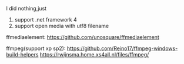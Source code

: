 I did nothing,just
1. support .net framework 4
2. support open media with utf8 filename

ffmediaelement:
https://github.com/unosquare/ffmediaelement

ffmpeg(support xp sp2):
https://github.com/Reino17/ffmpeg-windows-build-helpers
https://rwijnsma.home.xs4all.nl/files/ffmpeg/
